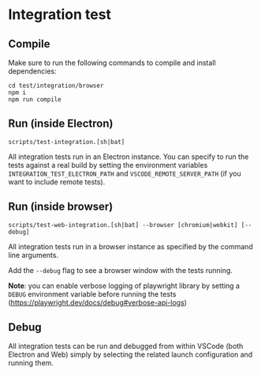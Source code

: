 # Integration test

## Compile

Make sure to run the following commands to compile and install dependencies:

    cd test/integration/browser
    npm i
    npm run compile

## Run (inside Electron)

    scripts/test-integration.[sh|bat]

All integration tests run in an Electron instance. You can specify to run the tests against a real build by setting the environment variables `INTEGRATION_TEST_ELECTRON_PATH` and `VSCODE_REMOTE_SERVER_PATH` (if you want to include remote tests).

## Run (inside browser)

    scripts/test-web-integration.[sh|bat] --browser [chromium|webkit] [--debug]

All integration tests run in a browser instance as specified by the command line arguments.

Add the `--debug` flag to see a browser window with the tests running.

**Note**: you can enable verbose logging of playwright library by setting a `DEBUG` environment variable before running the tests (<https://playwright.dev/docs/debug#verbose-api-logs>)

## Debug

All integration tests can be run and debugged from within VSCode (both Electron and Web) simply by selecting the related launch configuration and running them.
